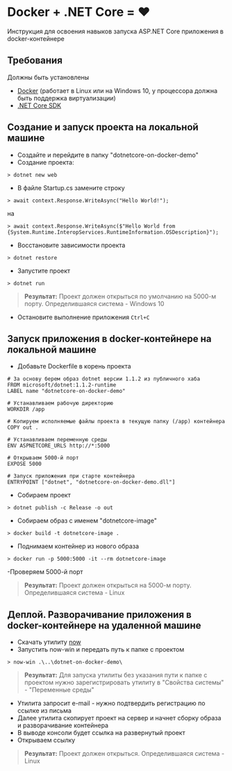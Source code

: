 # Docker + .NET Core = ♥️ 
Инструкция для освоения навыков запуска ASP.NET Core приложения в docker-контейнере

## Требования
Должны быть установлены
- [Docker](https://www.docker.com/community-edition#/download) (работает в Linux или на Windows 10, у процессора должна быть поддержка виртуализации)
- [.NET Core SDK](https://www.microsoft.com/net/download/core)


## Создание и запуск проекта на локальной машине

- Создайте и перейдите в папку "dotnetcore-on-docker-demo"
- Создание проекта:

```
> dotnet new web
```
- В файле Startup.cs замените строку 

````
> await context.Response.WriteAsync("Hello World!");
````
на 

````
> await context.Response.WriteAsync($"Hello World from {System.Runtime.InteropServices.RuntimeInformation.OSDescription}");
````

- Восстановите зависимости проекта

```
> dotnet restore
```
- Запустите проект

```
> dotnet run
```
> **Результат:** Проект должен открыться по умолчанию на 5000-м порту.
> Определившаяся система - Windows 10
- Остановите выполнение приложения `Ctrl+C`

## Запуск приложения в docker-контейнере на локальной машине

- Добавьте Dockerfile в корень проекта

````
# За основу берем образ dotnet версии 1.1.2 из публичного хаба 
FROM microsoft/dotnet:1.1.2-runtime
LABEL name "dotnetcore-on-docker-demo"

# Устанавливаем рабочую директорию
WORKDIR /app

# Копируем исполняемые файлы проекта в текущую папку (/app) контейнера 
COPY out .

# Устанавливаем переменную среды
ENV ASPNETCORE_URLS http://*:5000

# Открываем 5000-й порт
EXPOSE 5000

# Запуск приложения при старте контейнера
ENTRYPOINT ["dotnet", "dotnetcore-on-docker-demo.dll"]
````

- Собираем проект
```
> dotnet publish -c Release -o out
```
- Собираем образ с именем "dotnetcore-image"
```
> docker build -t dotnetcore-image .
```
- Поднимаем контейнер из нового образа
```
> docker run -p 5000:5000 -it --rm dotnetcore-image
```
-Проверяем 5000-й порт
> **Результат:** Проект должен открыться на 5000-м порту.
> Определившаяся система - Linux

## Деплой. Разворачивание приложения в docker-контейнере на удаленной машине 

- Скачать утилиту [now](https://zeit.co/download)
- Запустить now-win и передать путь к папке с проектом
```
> now-win .\..\dotnet-on-docker-demo\
```
> **Результат:** Для запуска утилиты без указания пути к папке с проектом нужно зарегистрировать утилиту в "Свойства системы" - "Переменные среды"
- Утилита запросит e-mail - нужно подтвердить регистрацию по ссылке из письма
- Далее утилита скопирует проект на сервер и начнет сборку образа и разворачивание контейнера
- В выводе консоли будет ссылка на развернутый проект
- Открываем ссылку
> **Результат:** Проект должен открыться.
> Определившаяся система - Linux
